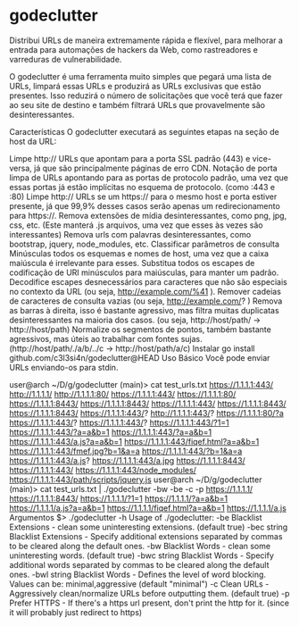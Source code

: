 # godeclutter
Distribui URLs de maneira extremamente rápida e flexível, para melhorar a entrada para automações de hackers da Web, como rastreadores e varreduras de vulnerabilidade.

O godeclutter é uma ferramenta muito simples que pegará uma lista de URLs, limpará essas URLs e produzirá as URLs exclusivas que estão presentes. Isso reduzirá o número de solicitações que você terá que fazer ao seu site de destino e também filtrará URLs que provavelmente são desinteressantes.

Características
O godeclutter executará as seguintes etapas na seção de host da URL:

Limpe http:// URLs que apontam para a porta SSL padrão (443) e vice-versa, já que são principalmente páginas de erro CDN.
Notação de porta limpa de URLs apontando para as portas de protocolo padrão, uma vez que essas portas já estão implícitas no esquema de protocolo. (como :443 e :80)
Limpe http:// URLs se um https:// para o mesmo host e porta estiver presente, já que 99,9% desses casos serão apenas um redirecionamento para https://.
Remova extensões de mídia desinteressantes, como png, jpg, css, etc. (Este manterá .js arquivos, uma vez que esses às vezes são interessantes)
Remova urls com palavras desinteressantes, como bootstrap, jquery, node_modules, etc.
Classificar parâmetros de consulta
Minúsculas todos os esquemas e nomes de host, uma vez que a caixa maiúscula é irrelevante para esses.
Substitua todos os escapes de codificação de URI minúsculos para maiúsculas, para manter um padrão.
Decodifice escapes desnecessários para caracteres que não são especiais no contexto da URL (ou seja, http://example.com/%41 ).
Remover cadeias de caracteres de consulta vazias (ou seja, http://example.com/? )
Remova as barras à direita, isso é bastante agressivo, mas filtra muitas duplicatas desinteressantes na maioria dos casos. (ou seja, http://host/path/ -> http://host/path)
Normalize os segmentos de pontos, também bastante agressivos, mas úteis ao trabalhar com fontes sujas. (http://host/path/./a/b/../c -> http://host/path/a/c)
Instalar
go install github.com/c3l3si4n/godeclutter@HEAD
Uso Básico
Você pode enviar URLs enviando-os para stdin.

user@arch ~/D/g/godeclutter (main)> cat test_urls.txt 
https://1.1.1.1:443/
http://1.1.1.1/
http://1.1.1.1:80/
https://1.1.1.1:443/
https://1.1.1.1:80/
https://1.1.1.1:8443/
https://1.1.1.1:8443/
https://1.1.1.1:443/
https://1.1.1.1:8443/
https://1.1.1.1:8443/
https://1.1.1.1:443/?
http://1.1.1.1:443/?
https://1.1.1.1:80/?a
https://1.1.1.1:443/?
https://1.1.1.1:443/?
https://1.1.1.1:443/?1=1
https://1.1.1.1:443/?a=a&b=1
https://1.1.1.1:443/?a=a&b=1
https://1.1.1.1:443/a.js?a=a&b=1
https://1.1.1.1:443/fiqef.html?a=a&b=1
https://1.1.1.1:443/fmef.jpg?b=1&a=a
https://1.1.1.1:443/?b=1&a=a
https://1.1.1.1:443/a.js?
https://1.1.1.1:443/a.jpg
https://1.1.1.1:8443/
https://1.1.1.1:443/
https://1.1.1.1:443/node_modules/
https://1.1.1.1:443/path/scripts/jquery.js
user@arch ~/D/g/godeclutter (main)> cat test_urls.txt | ./godeclutter -bw -be -c -p
https://1.1.1.1/
https://1.1.1.1:8443/
https://1.1.1.1/?1=1
https://1.1.1.1/?a=a&b=1
https://1.1.1.1/a.js?a=a&b=1
https://1.1.1.1/fiqef.html?a=a&b=1
https://1.1.1.1/a.js
Argumentos
$> ./godeclutter -h
Usage of ./godeclutter:
  -be
    	Blacklist Extensions - clean some uninteresting extensions. (default true)
  -bec string
    	Blacklist Extensions - Specify additional extensions separated by commas to be cleared along the default ones.
  -bw
    	Blacklist Words - clean some uninteresting words. (default true)
  -bwc string
    	Blacklist Words - Specify additional words separated by commas  to be cleared along the default ones.
  -bwl string
    	Blacklist Words - Defines the level of word blocking. Values can be: minimal,aggressive (default "minimal")
  -c	Clean URLs - Aggressively clean/normalize URLs before outputting them. (default true)
  -p	Prefer HTTPS - If there's a https url present, don't print the http for it. (since it will probably just redirect to https)
